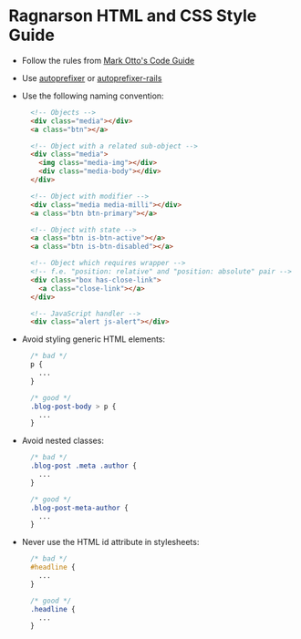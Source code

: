 # Ragnarson HTML and CSS Style Guide

* Follow the rules from [Mark Otto's Code Guide][code-guide]

* Use [autoprefixer][autoprefixer] or [autoprefixer-rails][autoprefixer-rails]

* Use the following naming convention:

  ```html
    <!-- Objects -->
    <div class="media"></div>
    <a class="btn"></a>

    <!-- Object with a related sub-object -->
    <div class="media">
      <img class="media-img"></div>
      <div class="media-body"></div>
    </div>

    <!-- Object with modifier -->
    <div class="media media-milli"></div>
    <a class="btn btn-primary"></a>

    <!-- Object with state -->
    <a class="btn is-btn-active"></a>
    <a class="btn is-btn-disabled"></a>

    <!-- Object which requires wrapper -->
    <!-- f.e. "position: relative" and "position: absolute" pair -->
    <div class="box has-close-link">
      <a class="close-link"></a>
    </div>

    <!-- JavaScript handler -->
    <div class="alert js-alert"></div>
  ```

* Avoid styling generic HTML elements:

  ```css
    /* bad */
    p {
      ...
    }

    /* good */
    .blog-post-body > p {
      ...
    }
  ```

* Avoid nested classes:

  ```css
    /* bad */
    .blog-post .meta .author {
      ...
    }

    /* good */
    .blog-post-meta-author {
      ...
    }
  ```

* Never use the HTML id attribute in stylesheets:

  ```css
    /* bad */
    #headline {
      ...
    }

    /* good */
    .headline {
      ...
    }
  ```

[code-guide]: http://codeguide.co/#css
[autoprefixer]: https://github.com/postcss/autoprefixer
[autoprefixer-rails]: https://github.com/ai/autoprefixer-rails

